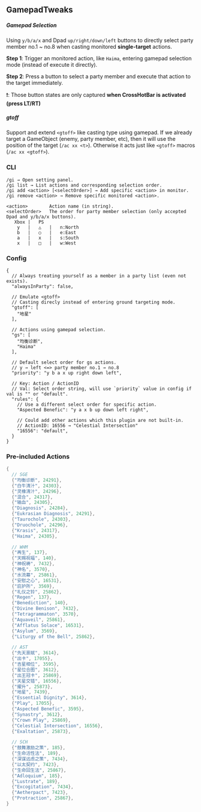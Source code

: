 ## GamepadTweaks
##### Gamepad Selection
Using `y/b/a/x` and Dpad `up/right/down/left` buttons to directly select party member no.1 ~ no.8 when casting monitored **single-target** actions.

**Step 1**: Trigger an monitored action, like `Haima`, entering gamepad selection mode (instead of execute it directly).

**Step 2**: Press a button to select a party member and execute that action to the target immediately.

❗: Those button states are only captured **when CrossHotBar is activated (press LT/RT)**

##### gtoff
Support and extend `<gtoff>` like casting type using gamepad. If we already target a GameObject (enemy, party member, etc), then it will use the position of the target (`/ac xx <t>`). Otherwise it acts just like `<gtoff>` macros (`/ac xx <gtoff>`).

### CLI

```
/gi → Open setting panel.
/gi list → List actions and corresponding selection order.
/gi add <action> [<selectOrder>] → Add specific <action> in monitor.
/gi remove <action> → Remove specific monitored <action>.

<action>        Action name (in string).
<selectOrder>   The order for party member selection (only accepted Dpad and y/b/a/x buttons).
   Xbox |   PS
    y   |   △   |   n:North
    b   |   ○   |   e:East
    a   |   x   |   s:South
    x   |   □   |   w:West
```

### Config
```jsonc
{
  // Always treating yourself as a member in a party list (even not exists).
  "alwaysInParty": false,

  // Emulate <gtoff>
  // Casting direcly instead of entering ground targeting mode.
  "gtoff": [
    "地星"
  ],

  // Actions using gamepad selection.
  "gs": [
    "均衡诊断",
    "Haima"
  ],

  // Default select order for gs actions.
  // y → left <=> party member no.1 → no.8
  "priority": "y b a x up right down left",

  // Key: Action / ActionID
  // Val: Select order string, will use `priority` value in config if val is "" or "default".
  "rules": {
    // Use a different select order for specific action.
    "Aspected Benefic": "y a x b up down left right",

    // Could add other actions which this plugin are not built-in.
    // ActionID: 16556 → "Celestial Intersection"
    "16556": "default",
  }
}
```

### Pre-included Actions
```csharp
{
  // SGE
  {"均衡诊断", 24291},
  {"白牛清汁", 24303},
  {"灵橡清汁", 24296},
  {"混合", 24317},
  {"输血", 24305},
  {"Diagnosis", 24284},
  {"Eukrasian Diagnosis", 24291},
  {"Taurochole", 24303},
  {"Druochole", 24296},
  {"Krasis", 24317},
  {"Haima", 24305},

  // WHM
  {"再生", 137},
  {"天赐祝福", 140},
  {"神祝祷", 7432},
  {"神名", 3570},
  {"水流幕", 25861},
  {"安慰之心", 16531},
  {"庇护所", 3569},
  {"礼仪之铃", 25862},
  {"Regen", 137},
  {"Benediction", 140},
  {"Divine Benison", 7432},
  {"Tetragrammaton", 3570},
  {"Aquaveil", 25861},
  {"Afflatus Solace", 16531},
  {"Asylum", 3569},
  {"Liturgy of the Bell", 25862},

  // AST
  {"先天禀赋", 3614},
  {"出卡", 17055},
  {"吉星相位", 3595},
  {"星位合图", 3612},
  {"出王冠卡", 25869},
  {"天星交错", 16556},
  {"擢升", 25873},
  {"地星", 7439},
  {"Essential Dignity", 3614},
  {"Play", 17055},
  {"Aspected Benefic", 3595},
  {"Synastry", 3612},
  {"Crown Play", 25869},
  {"Celestial Intersection", 16556},
  {"Exaltation", 25873},

  // SCH
  {"鼓舞激励之策", 185},
  {"生命活性法", 189},
  {"深谋远虑之策", 7434},
  {"以太契约", 7423},
  {"生命回生法", 25867},
  {"Adloquium", 185},
  {"Lustrate", 189},
  {"Excogitation", 7434},
  {"Aetherpact", 7423},
  {"Protraction", 25867},
}
```
